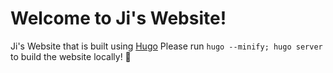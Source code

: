 # Welcome to Ji's Website!
Ji's Website that is built using [Hugo](https://gohugo.io/)
Please run `hugo --minify; hugo server` to build the website locally! 🚀
